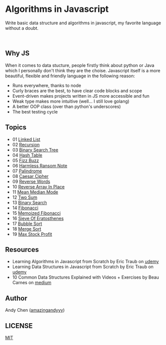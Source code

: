 # Algorithms in Javascript
Write basic data structure and algorithms in javascript, my favorite language without a doubt.

<br/>

## Why JS
When it comes to data stucture, people firstly think about python or Java which I personally don't think they are the choise. Javascript itself is a more beautiful, flexible and friendly language in the following reason:
- Runs everywhere, thanks to node
- Curly braces are the best, to have clear code blocks and scope
- Event-driven makes projects written in JS more accessible and fun
- Weak type makes more intuitive (well... I still love golang)
- A better OOP class (over than python's underscores)
- The best testing cycle

## Topics
- 01 [Linked List](https://github.com/amazingandyyy/algorithms-in-js/blob/master/01-linked-list.js)
- 02 [Recursion](https://github.com/amazingandyyy/algorithms-in-js/blob/master/02-recursion.js)
- 03 [Binary Search Tree](https://github.com/amazingandyyy/algorithms-in-js/blob/master/03-binary-search-tree.js)
- 04 [Hash Table](https://github.com/amazingandyyy/algorithms-in-js/blob/master/04-hash-table.js)
- 05 [Fizz Buzz](https://github.com/amazingandyyy/algorithms-in-js/blob/master/05-fizz-buzz.js)
- 06 [Harmless Ransom Note](https://github.com/amazingandyyy/algorithms-in-js/blob/master/06-harmless-ransom-note.js)
- 07 [Palindrome](https://github.com/amazingandyyy/algorithms-in-js/blob/master/07-palindrome.js)
- 08 [Caesar Cipher](https://github.com/amazingandyyy/algorithms-in-js/blob/master/08-caesar-cipher.js)
- 09 [Reverse Words](https://github.com/amazingandyyy/algorithms-in-js/blob/master/09-reverse-words.js)
- 10 [Reverse Array In Place](https://github.com/amazingandyyy/algorithms-in-js/blob/master/10-reverse-array-in-place.js)
- 11 [Mean Median Mode](https://github.com/amazingandyyy/algorithms-in-js/blob/master/11-mean-median-mode.js)
- 12 [Two Sum](https://github.com/amazingandyyy/algorithms-in-js/blob/master/12-two-sum.js)
- 13 [Binary Search](https://github.com/amazingandyyy/algorithms-in-js/blob/master/13-binary-search.js)
- 14 [Fibonacci](https://github.com/amazingandyyy/algorithms-in-js/blob/master/14-fibonacci.js)
- 15 [Memoized Fibonacci](https://github.com/amazingandyyy/algorithms-in-js/blob/master/15-memoized-fibonacci.js)
- 16 [Sieve Of Eratosthenes](https://github.com/amazingandyyy/algorithms-in-js/blob/master/16-sieve-of-eratosthenes.js)
- 17 [Bubble Sort](https://github.com/amazingandyyy/algorithms-in-js/blob/master/17-bubble-sort.js)
- 18 [Merge Sort](https://github.com/amazingandyyy/algorithms-in-js/blob/master/18-merge-sort.js)
- 19 [Max Stock Profit](https://github.com/amazingandyyy/algorithms-in-js/blob/master/19-max-stock-profit.js)




















## Resources
- Learning Algorithms in Javascript from Scratch by Eric Traub on [udemy](https://www.udemy.com/learning-algorithms-in-javascript-from-scratch)
- Learning Data Structures in Javascript from Scratch by Eric Traub on [udemy](https://www.udemy.com/learning-data-structures-in-javascript-from-scratch/)
- 10 Common Data Structures Explained with Videos + Exercises by Beau Carnes on [medium](https://medium.freecodecamp.org/10-common-data-structures-explained-with-videos-exercises-aaff6c06fb2b)

## Author
Andy Chen ([amazingandyyy](github.com/amazingandyyy))

## LICENSE
[MIT](https://github.com/amazingandyyy/algorithms-in-js/blob/master/LICENSE)